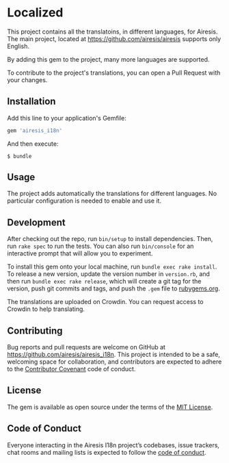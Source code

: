 # Localized

This project contains all the translatoins, in different languages, for Airesis. The main project, located at https://github.com/airesis/airesis supports only English.

By adding this gem to the project, many more languages are supported.

To contribute to the project's translations, you can open a Pull Request with your changes.

## Installation

Add this line to your application's Gemfile:

```ruby
gem 'airesis_i18n'
```

And then execute:

    $ bundle

## Usage

The project adds automatically the translations for different languages. No particular configuration is needed to enable and use it.

## Development

After checking out the repo, run `bin/setup` to install dependencies. Then, run `rake spec` to run the tests. You can also run `bin/console` for an interactive prompt that will allow you to experiment.

To install this gem onto your local machine, run `bundle exec rake install`. To release a new version, update the version number in `version.rb`, and then run `bundle exec rake release`, which will create a git tag for the version, push git commits and tags, and push the `.gem` file to [rubygems.org](https://rubygems.org).

The translations are uploaded on Crowdin. You can request access to Crowdin to help translating.

## Contributing

Bug reports and pull requests are welcome on GitHub at https://github.com/airesis/airesis_i18n. This project is intended to be a safe, welcoming space for collaboration, and contributors are expected to adhere to the [Contributor Covenant](http://contributor-covenant.org) code of conduct.

## License

The gem is available as open source under the terms of the [MIT License](https://opensource.org/licenses/MIT).

## Code of Conduct

Everyone interacting in the Airesis I18n project’s codebases, issue trackers, chat rooms and mailing lists is expected to follow the [code of conduct](https://github.com/airesis/airesis_i18n/blob/master/CODE_OF_CONDUCT.md).
